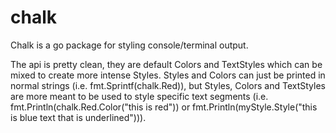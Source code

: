 chalk
=============

Chalk is a go package for styling console/terminal output.

The api is pretty clean, they are default Colors and TextStyles
which can be mixed to create more intense Styles. Styles and Colors
can just be printed in normal strings (i.e. fmt.Sprintf(chalk.Red)), but
Styles, Colors and TextStyles are more meant to be used to style specific
text segments (i.e. fmt.Println(chalk.Red.Color("this is red")) or
fmt.Println(myStyle.Style("this is blue text that is underlined"))).